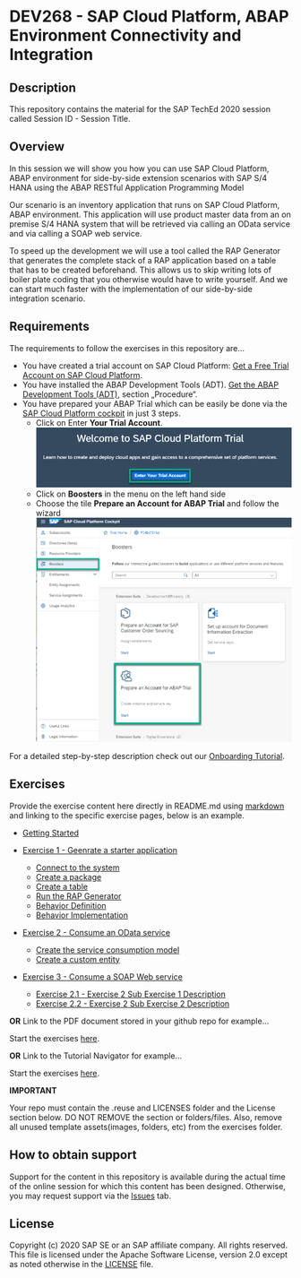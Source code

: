 # DEV268 - SAP Cloud Platform, ABAP Environment Connectivity and Integration

## Description

This repository contains the material for the SAP TechEd 2020 session called Session ID - Session Title. 

## Overview

In this session we will show you how you can use SAP Cloud Platform, ABAP environment for side-by-side extension scenarios with SAP S/4 HANA using the ABAP RESTful Application Programming Model 

Our scenario is an inventory application that runs on SAP Cloud Platform, ABAP environment. This application will use product master data from an on premise S/4 HANA system that will be retrieved via calling an OData service and via calling a SOAP web service. 

To speed up the development we will use a tool called the RAP Generator that generates the complete stack of a RAP application based on a table that has to be created beforehand. This allows us to skip writing lots of boiler plate coding that you otherwise would have to write yourself. And we can start much faster with the implementation of our side-by-side integration scenario.

## Requirements

The requirements to follow the exercises in this repository are...

- You have created a trial account on SAP Cloud Platform: [Get a Free Trial Account on SAP Cloud Platform](https://developers.sap.com/tutorials/hcp-create-trial-account.html).
- You have installed the ABAP Development Tools (ADT). [Get the ABAP Development Tools (ADT)](https://tools.hana.ondemand.com/#abap), section „Procedure“.
- You have prepared your ABAP Trial which can be easily be done via the [SAP Cloud Platform cockpit](https://cockpit.hanatrial.ondemand.com) in just 3 steps.
  - Click on Enter **Your Trial Account**.
  ![Enter Trial](images/intro_0000.png)
  - Click on **Boosters** in the menu on the left hand side
  - Choose the tile **Prepare an Account for ABAP Trial** and follow the wizard
  ![Start booster](images/intro_0010.png)

For a detailed step-by-step description check out our [Onboarding Tutorial](https://help.sap.com/viewer/65de2977205c403bbc107264b8eccf4b/Cloud/en-US/720c423ef1a8498ab690cf0e5512ba50.html#loio720c423ef1a8498ab690cf0e5512ba50__Create_ABAP_Trial_Instance).

## Exercises

Provide the exercise content here directly in README.md using [markdown](https://guides.github.com/features/mastering-markdown/) and linking to the specific exercise pages, below is an example.

- [Getting Started](exercises/ex0/)
- [Exercise 1 - Geenrate a starter application](exercises/ex1#exercise-1)
    - [Connect to the system](exercises/ex1#Connect-to-the-system)
    - [Create a package](exercises/ex1#Create-a-package)
    - [Create a table](exercises/ex1#Create-a-table)
    - [Run the RAP Generator](exercises/ex1#Run-the-RAP-Generator)
    - [Behavior Definition](exercises/ex1#Behavior-Definition)
    - [Behavior Implementation](exercises/ex1#Behavior-Implementation)
    
- [Exercise 2 - Consume an OData service](exercises/ex2/exercise-2)
    - [Create the service consumption model](exercises/ex2#Create-the-service-consumption-model)
    - [Create a custom entity](exercises/ex2#Create-a-custom-entity)

- [Exercise 3 - Consume a SOAP Web service](exercises/ex2/)
    - [Exercise 2.1 - Exercise 2 Sub Exercise 1 Description](exercises/ex2#exercise-21-sub-exercise-1-description)
    - [Exercise 2.2 - Exercise 2 Sub Exercise 2 Description](exercises/ex2#exercise-22-sub-exercise-2-description)

**OR** Link to the PDF document stored in your github repo for example...

Start the exercises [here](exercises/myPDFDoc.pdf).
    
**OR** Link to the Tutorial Navigator for example...

Start the exercises [here](https://developers.sap.com/tutorials/abap-environment-trial-onboarding.html).

**IMPORTANT**

Your repo must contain the .reuse and LICENSES folder and the License section below. DO NOT REMOVE the section or folders/files. Also, remove all unused template assets(images, folders, etc) from the exercises folder. 

## How to obtain support

Support for the content in this repository is available during the actual time of the online session for which this content has been designed. Otherwise, you may request support via the [Issues](../../issues) tab.

## License
Copyright (c) 2020 SAP SE or an SAP affiliate company. All rights reserved. This file is licensed under the Apache Software License, version 2.0 except as noted otherwise in the [LICENSE](LICENSES/Apache-2.0.txt) file.
